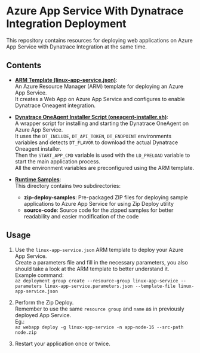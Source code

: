 # Azure App Service With Dynatrace Integration Deployment

This repository contains resources for deploying web applications on Azure App Service with Dynatrace Integration at the same time.

## Contents

- [**ARM Template (linux-app-service.json)**](linux-app-service.json):  
  An Azure Resource Manager (ARM) template for deploying an Azure App Service.  
  It creates a Web App on Azure App Service and configures to enable Dynatrace Oneagent integration.

- [**Dynatrace OneAgent Installer Script (oneagent-installer.sh)**](oneagent-installer.sh):  
  A wrapper script for installing and starting the Dynatrace OneAgent on Azure App Service.  
  It uses the ```DT_INCLUDE```, ```DT_API_TOKEN```, ```DT_ENDPOINT``` environments variables and detects ```DT_FLAVOR``` to download the actual Dynatrace Oneagent installer.  
  Then the ```START_APP_CMD``` variable is used with the ```LD_PRELOAD``` variable to start the main application process.  
  All the environment variables are preconfigured using the ARM template.  

- [**Runtime Samples**](runtimes-samples):  
  This directory contains two subdirectories:  
  - **zip-deploy-samples**: Pre-packaged ZIP files for deploying sample applications to Azure App Service for using Zip Deploy utility
  - **source-code**: Source code for the zipped samples for better readability and easier modification of the code

## Usage

1. Use the `linux-app-service.json` ARM template to deploy your Azure App Service.  
   Create a parameters file and fill in the necessary parameters, you also should take a look at the ARM template to better understand it.  
   Example command:  
   ```az deployment group create --resource-group linux-app-service --parameters linux-app-service.parameters.json --template-file linux-app-service.json```

2. Perform the Zip Deploy.  
   Remember to use the same ```resource group``` and ```name``` as in previously deployed App Service.  
   Eg.:  
    ```az webapp deploy -g linux-app-service -n app-node-16 --src-path node.zip```

3. Restart your application once or twice.
